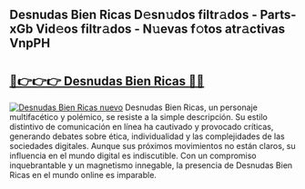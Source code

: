 ## Desnudas Bien Ricas D𝚎sn𝚞dos filtr𝚊dos - Parts-xGb Vid𝚎os filtr𝚊dos - N𝚞evas f𝚘tos atr𝚊ctivas VnpPH

# <h2><a href="http://mb3ovc8.tromn.icu/?c=Desnudas+Bien+Ricas">🔗👉👉👉 Desnudas Bien Ricas 🔗🔗</a></h2>

[![Desnudas Bien Ricas nuevo](https://i.imgur.com/pEAQMta.gif)](http://mb3ovc8.tromn.icu/?c=Desnudas+Bien+Ricas)
Desnudas Bien Ricas, un personaje multifacético y polémico, se resiste a la simple descripción. Su estilo distintivo de comunicación en línea ha cautivado y provocado críticas, generando debates sobre ética, individualidad y las complejidades de las sociedades digitales. Aunque sus próximos movimientos no están claros, su influencia en el mundo digital es indiscutible. Con un compromiso inquebrantable y un magnetismo innegable, la presencia de Desnudas Bien Ricas en el mundo online es imparable.
